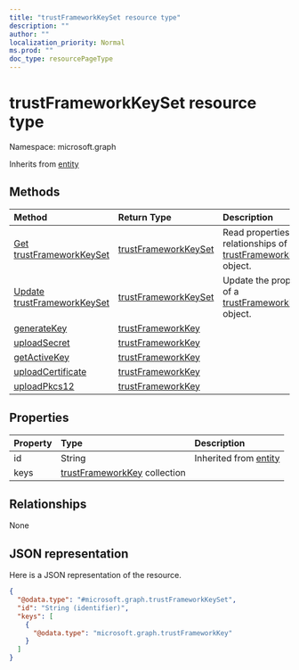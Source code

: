 ```yaml
---
title: "trustFrameworkKeySet resource type"
description: ""
author: ""
localization_priority: Normal
ms.prod: ""
doc_type: resourcePageType
---
```


# trustFrameworkKeySet resource type


Namespace: microsoft.graph




Inherits from [entity](../resources/entity.md)

## Methods
|Method|Return Type|Description|
|:---|:---|:---|
|[Get trustFrameworkKeySet](../api/trustframeworkkeyset-get.md)|[trustFrameworkKeySet](../resources/trustframeworkkeyset.md)|Read properties and relationships of the [trustFrameworkKeySet](../resources/trustframeworkkeyset.md) object.|
|[Update trustFrameworkKeySet](../api/trustframeworkkeyset-update.md)|[trustFrameworkKeySet](../resources/trustframeworkkeyset.md)|Update the properties of a [trustFrameworkKeySet](../resources/trustframeworkkeyset.md) object.|
|[generateKey](../api/trustframeworkkeyset-generatekey.md)|[trustFrameworkKey](../resources/trustframeworkkey.md)||
|[uploadSecret](../api/trustframeworkkeyset-uploadsecret.md)|[trustFrameworkKey](../resources/trustframeworkkey.md)||
|[getActiveKey](../api/trustframeworkkeyset-getactivekey.md)|[trustFrameworkKey](../resources/trustframeworkkey.md)||
|[uploadCertificate](../api/trustframeworkkeyset-uploadcertificate.md)|[trustFrameworkKey](../resources/trustframeworkkey.md)||
|[uploadPkcs12](../api/trustframeworkkeyset-uploadpkcs12.md)|[trustFrameworkKey](../resources/trustframeworkkey.md)||

## Properties
|Property|Type|Description|
|:---|:---|:---|
|id|String| Inherited from [entity](../resources/entity.md)|
|keys|[trustFrameworkKey](../resources/trustframeworkkey.md) collection||

## Relationships
None

## JSON representation
Here is a JSON representation of the resource.
<!-- {
  "blockType": "resource",
  "keyProperty": "id",
  "@odata.type": "microsoft.graph.trustFrameworkKeySet",
  "baseType": "microsoft.graph.entity",
  "openType": false
}
-->
``` json
{
  "@odata.type": "#microsoft.graph.trustFrameworkKeySet",
  "id": "String (identifier)",
  "keys": [
    {
      "@odata.type": "microsoft.graph.trustFrameworkKey"
    }
  ]
}
```

